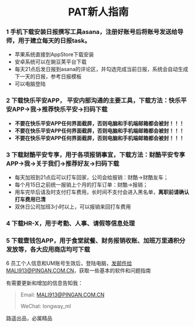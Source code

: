 <h1 style="text-align:center">PAT新人指南 </h1>

### 1  手机下载安装日报撰写工具asana，注册好账号后将账号发送给导师，用于建立每天的日报task。
* 苹果系统直接到AppStore下载安装
* 安卓系统可以在豌豆荚平台下载
* 每天21点后发日报到asana的评论区，并勾选完成当前日报，系统会自动生成下一天的日报，参考日报模板
* 可以电脑登陆

### 2 下载快乐平安APP， 平安内部沟通的主要工具，下载方法：快乐平安APP&rarr;我&rarr;推荐快乐平安&rarr;扫码下载

* **不要在快乐平安APP任何界面截屏，否则电脑和手机端邮箱都会被封！！！**
* **不要在快乐平安APP任何界面截屏，否则电脑和手机端邮箱都会被封！！！**
* **不要在快乐平安APP任何界面截屏，否则电脑和手机端邮箱都会被封！！！**

### 3 下载财酷平安专享，用于各项报销事宜，下载方法：财酷平安专享APP&rarr;我&rarr;关于我们&rarr;推荐好友&rarr;扫码下载

* 每天加班到21点后可以打车回家，公司会给报销：财酷&rarr;财酷友车；
* 每个月15日之前统一报销上个月的打车订单：财酷&rarr;报销；
* 用车完毕后请及时支付打车费用，长时间不支付会进入黑名单，**离职前请确认打车费用已清**
* 双休日公司加班3小时以上，可以报销来回打车费用

### 4 下载HR-X，用于考勤、人事、请假等信息处理

### 5 下载壹钱包APP，用于食堂就餐、财务报销收账、加班万里通积分发放等，各大应用商店均可下载

6  员工个人信息和UM账号生效后，登陆电脑，发邮件给MALI913@PINGAN.COM.CN，获取一些基本的软件和问题指南

有需要更新和增加的信息告知我：

> Email: MALI913@PINGAN.COM.CN
>
> WeChat: longway_ml

路遥出品，必属精品